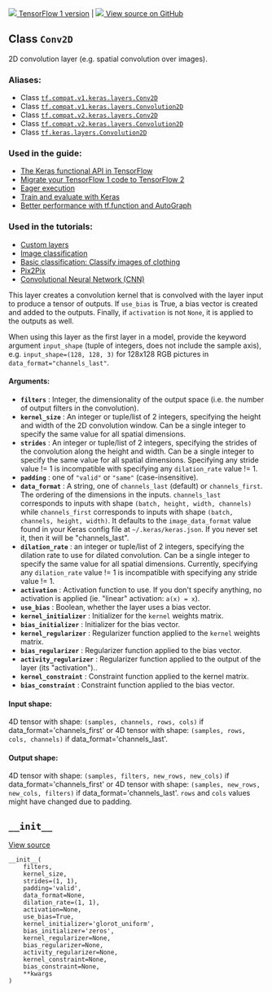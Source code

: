 [ ![](https://tensorflow.google.cn/images/tf_logo_32px.png) TensorFlow 1
version](/versions/r1.15/api_docs/python/tf/keras/layers/Conv2D) |  [
![](https://tensorflow.google.cn/images/GitHub-Mark-32px.png) View source on
GitHub
](https://github.com/tensorflow/tensorflow/blob/r2.0/tensorflow/python/keras/layers/convolutional.py#L391-L498)  
  
  
## Class `Conv2D`

2D convolution layer (e.g. spatial convolution over images).

### Aliases:

  * Class [`tf.compat.v1.keras.layers.Conv2D`](/api_docs/python/tf/keras/layers/Conv2D)
  * Class [`tf.compat.v1.keras.layers.Convolution2D`](/api_docs/python/tf/keras/layers/Conv2D)
  * Class [`tf.compat.v2.keras.layers.Conv2D`](/api_docs/python/tf/keras/layers/Conv2D)
  * Class [`tf.compat.v2.keras.layers.Convolution2D`](/api_docs/python/tf/keras/layers/Conv2D)
  * Class [`tf.keras.layers.Convolution2D`](/api_docs/python/tf/keras/layers/Conv2D)

### Used in the guide:

  * [The Keras functional API in TensorFlow](https://tensorflow.google.cn/guide/keras/functional)
  * [Migrate your TensorFlow 1 code to TensorFlow 2](https://tensorflow.google.cn/guide/migrate)
  * [Eager execution](https://tensorflow.google.cn/guide/eager)
  * [Train and evaluate with Keras](https://tensorflow.google.cn/guide/keras/train_and_evaluate)
  * [Better performance with tf.function and AutoGraph](https://tensorflow.google.cn/guide/function)

### Used in the tutorials:

  * [Custom layers](https://tensorflow.google.cn/tutorials/customization/custom_layers)
  * [Image classification](https://tensorflow.google.cn/tutorials/images/classification)
  * [Basic classification: Classify images of clothing](https://tensorflow.google.cn/tutorials/keras/classification)
  * [Pix2Pix](https://tensorflow.google.cn/tutorials/generative/pix2pix)
  * [Convolutional Neural Network (CNN)](https://tensorflow.google.cn/tutorials/images/cnn)

This layer creates a convolution kernel that is convolved with the layer input
to produce a tensor of outputs. If `use_bias` is True, a bias vector is
created and added to the outputs. Finally, if `activation` is not `None`, it
is applied to the outputs as well.

When using this layer as the first layer in a model, provide the keyword
argument `input_shape` (tuple of integers, does not include the sample axis),
e.g. `input_shape=(128, 128, 3)` for 128x128 RGB pictures in
`data_format="channels_last"`.

#### Arguments:

  * **`filters`** : Integer, the dimensionality of the output space (i.e. the number of output filters in the convolution).
  * **`kernel_size`** : An integer or tuple/list of 2 integers, specifying the height and width of the 2D convolution window. Can be a single integer to specify the same value for all spatial dimensions.
  * **`strides`** : An integer or tuple/list of 2 integers, specifying the strides of the convolution along the height and width. Can be a single integer to specify the same value for all spatial dimensions. Specifying any stride value != 1 is incompatible with specifying any `dilation_rate` value != 1.
  * **`padding`** : one of `"valid"` or `"same"` (case-insensitive).
  * **`data_format`** : A string, one of `channels_last` (default) or `channels_first`. The ordering of the dimensions in the inputs. `channels_last` corresponds to inputs with shape `(batch, height, width, channels)` while `channels_first` corresponds to inputs with shape `(batch, channels, height, width)`. It defaults to the `image_data_format` value found in your Keras config file at `~/.keras/keras.json`. If you never set it, then it will be "channels_last".
  * **`dilation_rate`** : an integer or tuple/list of 2 integers, specifying the dilation rate to use for dilated convolution. Can be a single integer to specify the same value for all spatial dimensions. Currently, specifying any `dilation_rate` value != 1 is incompatible with specifying any stride value != 1.
  * **`activation`** : Activation function to use. If you don't specify anything, no activation is applied (ie. "linear" activation: `a(x) = x`).
  * **`use_bias`** : Boolean, whether the layer uses a bias vector.
  * **`kernel_initializer`** : Initializer for the `kernel` weights matrix.
  * **`bias_initializer`** : Initializer for the bias vector.
  * **`kernel_regularizer`** : Regularizer function applied to the `kernel` weights matrix.
  * **`bias_regularizer`** : Regularizer function applied to the bias vector.
  * **`activity_regularizer`** : Regularizer function applied to the output of the layer (its "activation")..
  * **`kernel_constraint`** : Constraint function applied to the kernel matrix.
  * **`bias_constraint`** : Constraint function applied to the bias vector.

#### Input shape:

4D tensor with shape: `(samples, channels, rows, cols)` if
data_format='channels_first' or 4D tensor with shape: `(samples, rows, cols,
channels)` if data_format='channels_last'.

#### Output shape:

4D tensor with shape: `(samples, filters, new_rows, new_cols)` if
data_format='channels_first' or 4D tensor with shape: `(samples, new_rows,
new_cols, filters)` if data_format='channels_last'. `rows` and `cols` values
might have changed due to padding.

## `__init__`

[View
source](https://github.com/tensorflow/tensorflow/blob/r2.0/tensorflow/python/keras/layers/convolutional.py#L464-L498)

    
    
    __init__(
        filters,
        kernel_size,
        strides=(1, 1),
        padding='valid',
        data_format=None,
        dilation_rate=(1, 1),
        activation=None,
        use_bias=True,
        kernel_initializer='glorot_uniform',
        bias_initializer='zeros',
        kernel_regularizer=None,
        bias_regularizer=None,
        activity_regularizer=None,
        kernel_constraint=None,
        bias_constraint=None,
        **kwargs
    )
    

